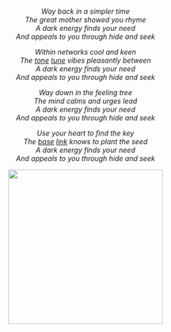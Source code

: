 
<br/>
<br/>
<br/>

<p align='center'><em>
Way back in a simpler time<br/>
The great mother showed you rhyme<br/>
A dark energy finds your need<br/>
And appeals to you through hide and seek<br/>
</em></p>

<p align='center'><em>
Within networks cool and keen<br/>
The <a href='https://github.com/drumworkteam/tone'>tone</a> <a href='https://github.com/drumworkteam/tune'>tune</a> vibes pleasantly between<br/>
A dark energy finds your need<br/>
And appeals to you through hide and seek<br/>
</em></p>

<p align='center'><em>
Way down in the feeling tree<br/>
The mind calms and urges lead<br/>
A dark energy finds your need<br/>
And appeals to you through hide and seek<br/>
</em></p>

<p align='center'><em>
Use your heart to find the key<br/>
The <a href='https://github.com/drumworkteam/base'>base</a> <a href='https://github.com/drumworkteam/link'>link</a> knows to plant the seed<br/>
A dark energy finds your need<br/>
And appeals to you through hide and seek<br/>
</em></p>

<p align='center'>
  <img src='https://github.com/drumworkteam/.github/blob/make/view/bush.svg?raw=true' height='312'>
</p>
